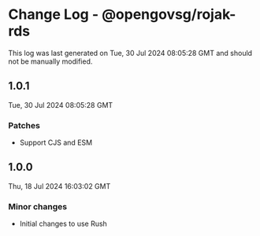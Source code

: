 # Change Log - @opengovsg/rojak-rds

This log was last generated on Tue, 30 Jul 2024 08:05:28 GMT and should not be manually modified.

## 1.0.1
Tue, 30 Jul 2024 08:05:28 GMT

### Patches

- Support CJS and ESM

## 1.0.0
Thu, 18 Jul 2024 16:03:02 GMT

### Minor changes

- Initial changes to use Rush

